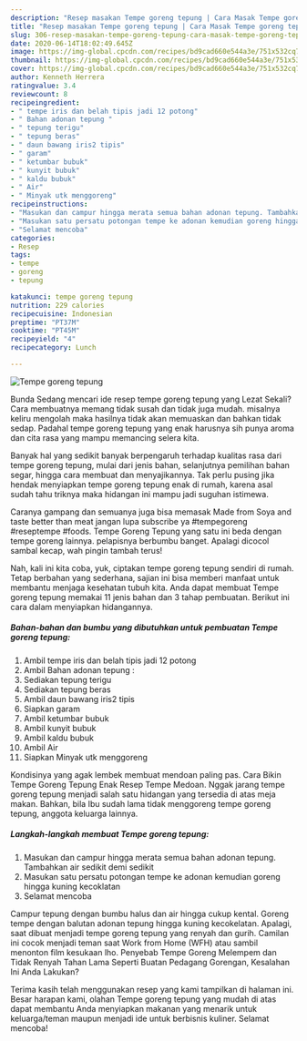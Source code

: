 ```yaml
---
description: "Resep masakan Tempe goreng tepung | Cara Masak Tempe goreng tepung Yang Enak Dan Lezat"
title: "Resep masakan Tempe goreng tepung | Cara Masak Tempe goreng tepung Yang Enak Dan Lezat"
slug: 306-resep-masakan-tempe-goreng-tepung-cara-masak-tempe-goreng-tepung-yang-enak-dan-lezat
date: 2020-06-14T18:02:49.645Z
image: https://img-global.cpcdn.com/recipes/bd9cad660e544a3e/751x532cq70/tempe-goreng-tepung-foto-resep-utama.jpg
thumbnail: https://img-global.cpcdn.com/recipes/bd9cad660e544a3e/751x532cq70/tempe-goreng-tepung-foto-resep-utama.jpg
cover: https://img-global.cpcdn.com/recipes/bd9cad660e544a3e/751x532cq70/tempe-goreng-tepung-foto-resep-utama.jpg
author: Kenneth Herrera
ratingvalue: 3.4
reviewcount: 8
recipeingredient:
- " tempe iris dan belah tipis jadi 12 potong"
- " Bahan adonan tepung "
- " tepung terigu"
- " tepung beras"
- " daun bawang iris2 tipis"
- " garam"
- " ketumbar bubuk"
- " kunyit bubuk"
- " kaldu bubuk"
- " Air"
- " Minyak utk menggoreng"
recipeinstructions:
- "Masukan dan campur hingga merata semua bahan adonan tepung. Tambahkan air sedikit demi sedikit"
- "Masukan satu persatu potongan tempe ke adonan kemudian goreng hingga kuning kecoklatan"
- "Selamat mencoba"
categories:
- Resep
tags:
- tempe
- goreng
- tepung

katakunci: tempe goreng tepung 
nutrition: 229 calories
recipecuisine: Indonesian
preptime: "PT37M"
cooktime: "PT45M"
recipeyield: "4"
recipecategory: Lunch

---
```



![Tempe goreng tepung](https://img-global.cpcdn.com/recipes/bd9cad660e544a3e/751x532cq70/tempe-goreng-tepung-foto-resep-utama.jpg)

Bunda Sedang mencari ide resep tempe goreng tepung yang Lezat Sekali? Cara membuatnya memang tidak susah dan tidak juga mudah. misalnya keliru mengolah maka hasilnya tidak akan memuaskan dan bahkan tidak sedap. Padahal tempe goreng tepung yang enak harusnya sih punya aroma dan cita rasa yang mampu memancing selera kita.

Banyak hal yang sedikit banyak berpengaruh terhadap kualitas rasa dari tempe goreng tepung, mulai dari jenis bahan, selanjutnya pemilihan bahan segar, hingga cara membuat dan menyajikannya. Tak perlu pusing jika hendak menyiapkan tempe goreng tepung enak di rumah, karena asal sudah tahu triknya maka hidangan ini mampu jadi suguhan istimewa.

Caranya gampang dan semuanya juga bisa memasak Made from Soya and taste better than meat jangan lupa subscribe ya #tempegoreng #reseptempe #foods. Tempe Goreng Tepung yang satu ini beda dengan tempe goreng lainnya. pelapisnya berbumbu banget. Apalagi dicocol sambal kecap, wah pingin tambah terus!


Nah, kali ini kita coba, yuk, ciptakan tempe goreng tepung sendiri di rumah. Tetap berbahan yang sederhana, sajian ini bisa memberi manfaat untuk membantu menjaga kesehatan tubuh kita. Anda dapat membuat Tempe goreng tepung memakai 11 jenis bahan dan 3 tahap pembuatan. Berikut ini cara dalam menyiapkan hidangannya.

<!--inarticleads1-->

##### Bahan-bahan dan bumbu yang dibutuhkan untuk pembuatan Tempe goreng tepung:

1. Ambil  tempe iris dan belah tipis jadi 12 potong
1. Ambil  Bahan adonan tepung :
1. Sediakan  tepung terigu
1. Sediakan  tepung beras
1. Ambil  daun bawang iris2 tipis
1. Siapkan  garam
1. Ambil  ketumbar bubuk
1. Ambil  kunyit bubuk
1. Ambil  kaldu bubuk
1. Ambil  Air
1. Siapkan  Minyak utk menggoreng


Kondisinya yang agak lembek membuat mendoan paling pas. Cara Bikin Tempe Goreng Tepung Enak Resep Tempe Medoan. Nggak jarang tempe goreng tepung menjadi salah satu hidangan yang tersedia di atas meja makan. Bahkan, bila Ibu sudah lama tidak menggoreng tempe goreng tepung, anggota keluarga lainnya. 

<!--inarticleads2-->

##### Langkah-langkah membuat Tempe goreng tepung:

1. Masukan dan campur hingga merata semua bahan adonan tepung. Tambahkan air sedikit demi sedikit
1. Masukan satu persatu potongan tempe ke adonan kemudian goreng hingga kuning kecoklatan
1. Selamat mencoba


Campur tepung dengan bumbu halus dan air hingga cukup kental. Goreng tempe dengan balutan adonan tepung hingga kuning kecokelatan. Apalagi, saat dibuat menjadi tempe goreng tepung yang renyah dan gurih. Camilan ini cocok menjadi teman saat Work from Home (WFH) atau sambil menonton film kesukaan lho. Penyebab Tempe Goreng Melempem dan Tidak Renyah Tahan Lama Seperti Buatan Pedagang Gorengan, Kesalahan Ini Anda Lakukan? 

Terima kasih telah menggunakan resep yang kami tampilkan di halaman ini. Besar harapan kami, olahan Tempe goreng tepung yang mudah di atas dapat membantu Anda menyiapkan makanan yang menarik untuk keluarga/teman maupun menjadi ide untuk berbisnis kuliner. Selamat mencoba!
